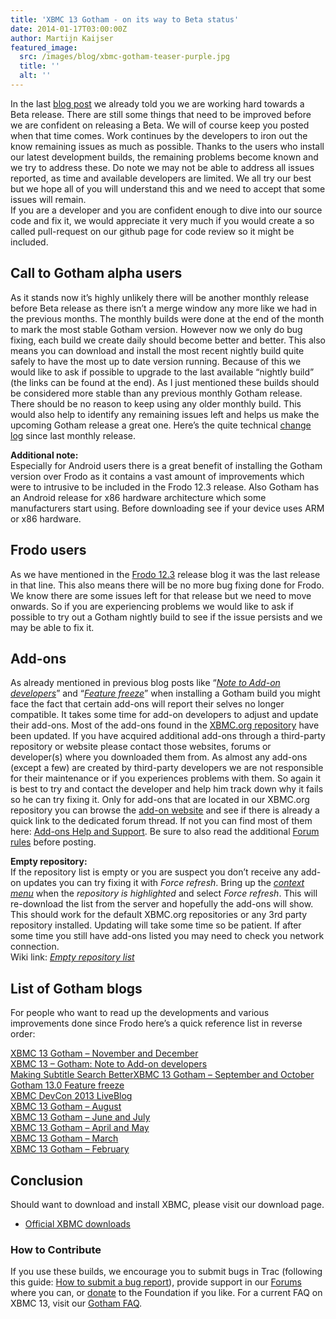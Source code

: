 ```yaml
---
title: 'XBMC 13 Gotham - on its way to Beta status'
date: 2014-01-17T03:00:00Z
author: Martijn Kaijser
featured_image:
  src: /images/blog/xbmc-gotham-teaser-purple.jpg
  title: ''
  alt: ''
---
```

In the last [blog post](/article/xbmc-13-gotham--november-and-december "“XBMC 13 Gotham – November and December”") we already told you we are working hard towards a Beta release. There are still some things that need to be improved before we are confident on releasing a Beta. We will of course keep you posted when that time comes. Work continues by the developers to iron out the know remaining issues as much as possible. Thanks to the users who install our latest development builds, the remaining problems become known and we try to address these. Do note we may not be able to address all issues reported, as time and available developers are limited. We all try our best but we hope all of you will understand this and we need to accept that some issues will remain.  
 If you are a developer and you are confident enough to dive into our source code and fix it, we would appreciate it very much if you would create a so called pull-request on our github page for code review so it might be included.

  

 Call to Gotham alpha users
--------------------------

 As it stands now it’s highly unlikely there will be another monthly release before Beta release as there isn’t a merge window any more like we had in the previous months. The monthly builds were done at the end of the month to mark the most stable Gotham version. However now we only do bug fixing, each build we create daily should become better and better. This also means you can download and install the most recent nightly build quite safely to have the most up to date version running. Because of this we would like to ask if possible to upgrade to the last available “nightly build” (the links can be found at the end). As I just mentioned these builds should be considered more stable than any previous monthly Gotham release. There should be no reason to keep using any older monthly build. This would also help to identify any remaining issues left and helps us make the upcoming Gotham release a great one. Here’s the quite technical [change log](https://github.com/xbmc/xbmc/compare/Gotham_alpha11...master "Alpha 12 Changelog") since last monthly release.

 **Additional note:**  
 Especially for Android users there is a great benefit of installing the Gotham version over Frodo as it contains a vast amount of improvements which were to intrusive to be included in the Frodo 12.3 release. Also Gotham has an Android release for x86 hardware architecture which some manufacturers start using. Before downloading see if your device uses ARM or x86 hardware.

  Frodo users
-----------

 As we have mentioned in the [Frodo 12.3](/article/xbmc-123-frodo-fixes "XBMC 12.3 – Frodo fixes!") release blog it was the last release in that line. This also means there will be no more bug fixing done for Frodo. We know there are some issues left for that release but we need to move onwards. So if you are experiencing problems we would like to ask if possible to try out a Gotham nightly build to see if the issue persists and we may be able to fix it.

  

 Add-ons
-------

 As already mentioned in previous blog posts like “*[Note to Add-on developers](https://kodi.wiki/xbmc-13-gotham-note-to-add-on-developers/)*” and “[*Feature freeze*](https://kodi.wiki/gotham-13-0-feature-freeze/)” when installing a Gotham build you might face the fact that certain add-ons will report their selves no longer compatible. It takes some time for add-on developers to adjust and update their add-ons. Most of the add-ons found in the [XBMC.org repository](https://kodi.wiki/view/Add-on_manager) have been updated. If you have acquired additional add-ons through a third-party repository or website please contact those websites, forums or developer(s) where you downloaded them from. As almost any add-ons (except a few) are created by third-party developers we are not responsible for their maintenance or if you experiences problems with them. So again it is best to try and contact the developer and help him track down why it fails so he can try fixing it. Only for add-ons that are located in our XBMC.org repository you can browse the [add-on website](http://addons.xbmc.org/) and see if there is already a quick link to the dedicated forum thread. If not you can find most of them here: [Add-ons Help and Support](https://forum.kodi.tv/forumdisplay.php?fid=27). Be sure to also read the additional [Forum rules](https://forum.kodi.tv/forumdisplay.php?fid=199) before posting.

 **Empty repository:**  
 If the repository list is empty or you are suspect you don’t receive any add-on updates you can try fixing it with *Force refresh*. Bring up the *[context menu](https://kodi.wiki/view/Context_menu "Context menu")* when the *repository is highlighted* and select *Force refresh*. This will re-download the list from the server and hopefully the add-ons will show. This should work for the default XBMC.org repositories or any 3rd party repository installed. Updating will take some time so be patient. If after some time you still have add-ons listed you may need to check you network connection.  
 Wiki link: [*Empty repository list*](https://kodi.wiki/view/Add-on_manager)

 List of Gotham blogs
--------------------

 For people who want to read up the developments and various improvements done since Frodo here’s a quick reference list in reverse order:

 [XBMC 13 Gotham – November and December](/article/xbmc-13-gotham-its-way-beta-status "“XBMC 13 Gotham – November and December”")  
[XBMC 13 – Gotham: Note to Add-on developers](/xbmc-13-gotham-note-to-add-on-developers/http%3A "XBMC 13 – Gotham: Note to Add-on developers")  
[Making Subtitle Search Better](/article/making-subtitle-search-better "“Making Subtitle Search Better”")[XBMC 13 Gotham – September and October](/article/xbmc-13-gotham--september-and-october "“XBMC 13 Gotham – September and October”")  
[Gotham 13.0 Feature freeze](/article/gotham-130-feature-freeze)  
[XBMC DevCon 2013 LiveBlog](/article/xbmc-devcon-2013-liveblog "“XBMC DevCon 2013 LiveBlog”")  
[XBMC 13 Gotham – August](/article/xbmc-13-gotham-august-cycle "“XBMC 13 – Gotham – August Cycle”")  
[XBMC 13 Gotham – June and July](/article/xbmc-13-gotham-june-and-july-cycles "“XBMC 13 -Gotham – June and July Cycles”")  
[XBMC 13 Gotham – April and May](/article/xbmc-13-gotham-april-and-may-cycles " “XBMC 13 – Gotham – April and May cycles”")  
[XBMC 13 Gotham – March](/article/xbmc-13-gotham-march-cycle "“XBMC 13 – Gotham – March Cycle”")  
[XBMC 13 Gotham – February](/article/xbmc-13-gotham-february-cycle "“XBMC 13 – Gotham – February Cycle”")

  

 Conclusion
----------

 Should want to download and install XBMC, please visit our download page.

 * [Official XBMC downloads](https://kodi.wiki/download/)

  

 ### How to Contribute

 If you use these builds, we encourage you to submit bugs in Trac (following this guide: [How to submit a bug report](https://kodi.wiki/view/HOW-TO:Submit_a_bug_report)), provide support in our [Forums](https://forum.kodi.tv/ "XBMC Forums") where you can, or [donate](https://kodi.wiki/contribute/donate/ "XBMC Foundation Donations") to the Foundation if you like. For a current FAQ on XBMC 13, visit our [Gotham FAQ](https://kodi.wiki/view/XBMC_v13_(Gotham)_FAQ "XBMC 13 FAQ").

 